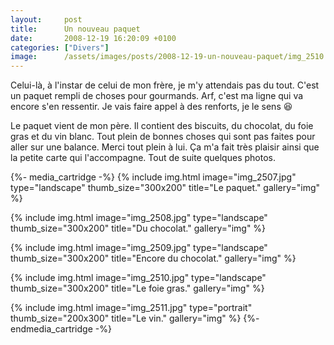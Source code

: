 ```yaml
---
layout:     post
title:      Un nouveau paquet
date:       2008-12-19 16:20:09 +0100
categories: ["Divers"]
image:      /assets/images/posts/2008-12-19-un-nouveau-paquet/img_2510.jpg
---
```


Celui-là, à l'instar de celui de mon frère, je m'y attendais pas du tout. C'est un paquet rempli de choses pour
gourmands. Arf, c'est ma ligne qui va encore s'en ressentir. Je vais faire appel à des renforts, je le sens
:laughing:<!--more-->

Le paquet vient de mon père. Il contient des biscuits, du chocolat, du foie gras et du vin blanc. Tout plein de
bonnes choses qui sont pas faites pour aller sur une balance. Merci tout plein à lui. Ça m'a fait très plaisir
ainsi que la petite carte qui l'accompagne. Tout de suite quelques photos.

{%- media_cartridge -%}
{% include img.html
    image="img_2507.jpg"
    type="landscape"
    thumb_size="300x200"
    title="Le paquet."
    gallery="img"
%}

{% include img.html
    image="img_2508.jpg"
    type="landscape"
    thumb_size="300x200"
    title="Du chocolat."
    gallery="img"
%}

{% include img.html
    image="img_2509.jpg"
    type="landscape"
    thumb_size="300x200"
    title="Encore du chocolat."
    gallery="img"
%}

{% include img.html
    image="img_2510.jpg"
    type="landscape"
    thumb_size="300x200"
    title="Le foie gras."
    gallery="img"
%}

{% include img.html
    image="img_2511.jpg"
    type="portrait"
    thumb_size="200x300"
    title="Le vin."
    gallery="img"
%}
{%- endmedia_cartridge -%}
